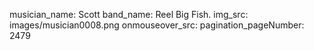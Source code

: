 musician_name: Scott
band_name: Reel Big Fish.
img_src: images/musician0008.png
onmouseover_src: 
pagination_pageNumber: 2479